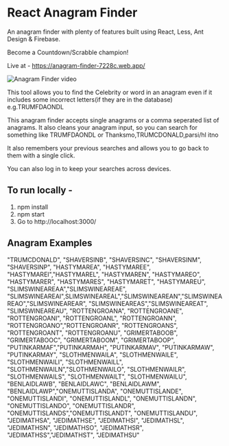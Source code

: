 # React Anagram Finder

An anagram finder with plenty of features built using React, Less, Ant Design & Firebase.

Become a Countdown/Scrabble champion!

Live at -
https://anagram-finder-7228c.web.app/

![Anagram Finder video](https://media.giphy.com/media/cnRRVKLAceg5G7q2a7/giphy.gif)

This tool allows you to find the Celebrity or word in an anagram even if it includes some incorrect letters(if they are in the database) e.g.TRUMFDAONDL

This anagram finder accepts single anagrams or a comma seperated list of anagrams. It also cleans your anagram input, so you can search for something like TRUMFDAONDL or Thanksmo,TRUMCDONALD,parsi/hl itno

It also remembers your previous searches and allows you to go back to them with a single click.

You can also log in to keep your searches across devices.

## To run locally -

1. npm install
2. npm start
3. Go to http://localhost:3000/

## Anagram Examples

"TRUMCDONALD", "SHAVERSINB", "SHAVERSINC", "SHAVERSINM", "SHAVERSINP", "HASTYMAREA", "HASTYMAREE", "HASTYMAREI","HASTYMAREL", "HASTYMAREN", "HASTYMAREO", "HASTYMARER", "HASTYMARES", "HASTYMARET", "HASTYMAREU", "SLIMSWINEAREAA","SLIMSWINEAREAE", "SLIMSWINEAREAI",SLIMSWINEAREAL","SLIMSWINEAREAN","SLIMSWINEAREAO","SLIMSWINEAREAR", "SLIMSWINEAREAS","SLIMSWINEAREAT", "SLIMSWINEAREAU", "ROTTENGROANA", "ROTTENGROANE", "ROTTENGROANI", "ROTTENGROANL", "ROTTENGROANN", "ROTTENGROANO","ROTTENGROANR", "ROTTENGROANS", "ROTTENGROANT", "ROTTENGROANU", "GRIMERTABOOB", "GRIMERTABOOC", "GRIMERTABOOM", "GRIMERTABOOP", "PUTINKARMAF","PUTINKARMAH", "PUTINKARMAV", "PUTINKARMAW", "PUTINKARMAY", "SLOTHMENWAILA", "SLOTHMENWAILE", "SLOTHMENWAILI", "SLOTHMENWAILL", "SLOTHMENWAILN","SLOTHMENWAILO", "SLOTHMENWAILR", "SLOTHMENWAILS", "SLOTHMENWAILT", "SLOTHMENWAILU", "BENLAIDLAWB", "BENLAIDLAWC", "BENLAIDLAWM", "BENLAIDLAWP","ONEMUTTISLANDA", "ONEMUTTISLANDE", "ONEMUTTISLANDI", "ONEMUTTISLANDL", "ONEMUTTISLANDN", "ONEMUTTISLANDO", "ONEMUTTISLANDR", "ONEMUTTISLANDS","ONEMUTTISLANDT", "ONEMUTTISLANDU", "JEDIMATHSA", "JEDIMATHSE", "JEDIMATHSI", "JEDIMATHSL", "JEDIMATHSN", "JEDIMATHSO", "JEDIMATHSR", "JEDIMATHSS","JEDIMATHST", "JEDIMATHSU"
